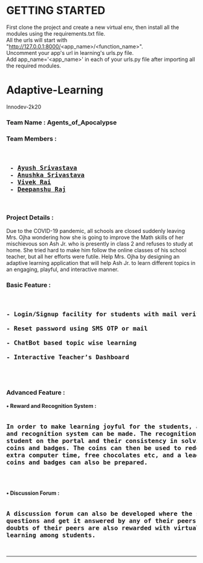 # GETTING STARTED
First clone the project and create a new virtual env, then install all the modules using the requirements.txt file.<br>
All the urls will start with "http://127.0.0.1:8000/<app_name>/<function_name>".<br>
Uncomment your app's url in learning's urls.py file.<br>
Add app_name='<app_name>' in each of your urls.py file after importing all the required modules.


# Adaptive-Learning
Innodev-2k20

### Team Name : Agents_of_Apocalypse
### Team Members :
<pre>
<h3>
 - <a href="https://github.com/ayush-srivastava99" target="_blank">Ayush Srivastava</a>
 - <a href="https://github.com/Anushkaa-Srivastava" target="_blank">Anushka Srivastava</a>
 - <a href="https://github.com/Blazer-007" target="_blank">Vivek Rai</a>
 - <a href="https://github.com/deepanshu-Raj" target="_blank">Deepanshu Raj</a>
</h3>
</pre>

### Project Details :

<p>Due to the COVID-19 pandemic, all schools are closed suddenly leaving Mrs. Ojha wondering how
she is going to improve the Math skills of her mischievous son Ash Jr. who is presently in
class 2 and refuses to study at home. She tried hard to make him follow the online classes of
his school teacher, but all her efforts were futile. Help Mrs. Ojha by designing an adaptive
learning application that will help Ash Jr. to learn different topics in an engaging,
playful, and interactive manner.<p>

### Basic Feature :
<pre>
<h3>
- Login/Signup facility for students with mail verification<br>
- Reset password using SMS OTP or mail<br>
- ChatBot based topic wise learning<br>
- Interactive Teacher’s Dashboard<br>
</h3>
</pre>
### Advanced Feature :

<strong>• Reward and Recognition System :</strong><br>
<pre>
<h3>In order to make learning joyful for the students, a reward
and recognition system can be made. The recognition system traces the time spent by the
student on the portal and their consistency in solving problems to award them with virtual
coins and badges. The coins can then be used to redeem certain benefits from teachers like
extra computer time, free chocolates etc, and a leader board of students on the basis of
coins and badges can also be prepared.</h3>
</pre>
<br>
<strong>• Discussion Forum :</strong> 
<pre>
<h3>A discussion forum can also be developed where the students can ask their
questions and get it answered by any of their peers. The students who are able to solve the
doubts of their peers are also rewarded with virtual coins. This will enhance peer to peer
learning among students.</h3>
</pre>
<hr>
